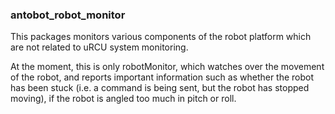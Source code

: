 ### antobot_robot_monitor

This packages monitors various components of the robot platform which are not related to uRCU system monitoring.

At the moment, this is only robotMonitor, which watches over the movement of the robot, and reports important information such as whether the robot has been stuck (i.e. a command is being sent, but the robot has stopped moving), if the robot is angled too much in pitch or roll.
